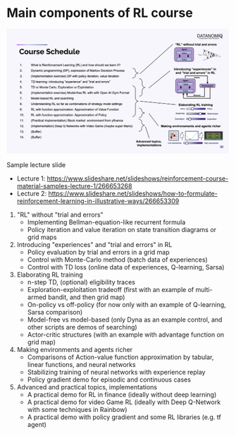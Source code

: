 # Main components of RL course 

![Alt text](images/RL_curriculum.png?raw=true "Course schedule")

Sample lecture slide
   - Lecture 1: https://www.slideshare.net/slideshows/reinforcement-course-material-samples-lecture-1/266653268
   - Lecture 2: https://www.slideshare.net/slideshows/how-to-formulate-reinforcement-learning-in-illustrative-ways/266653309


1. "RL" without "trial and errors"
   - Implementing Bellman-equation-like recurrent formula 
   - Policy iteration and value iteration on state transition diagrams or grid maps
2. Introducing "experiences" and "trial and errors" in RL
   - Policy evaluation by trial and errors in a grid map
   - Control with Monte-Carlo method (batch data of experiences)
   - Control with TD loss (online data of experiences, Q-learning, Sarsa)
3. Elaborating RL training
   - n-step TD, (optional) eligibility traces 
   - Exploration-exploitation tradeoff (first with an example of multi-armed bandit, and then grid map)
   - On-policy vs off-policy (for now only with an example of Q-learning, Sarsa comparison)
   - Model-free vs model-based (only Dyna as an example control, and other scripts are demos of searching)
   - Actor-critic structures (with an example with advantage function on grid map)
4. Making environments and agents richer
   - Comparisons of Action-value function approximation by tabular, linear functions, and neural networks
   - Stabilizing training of neural networks with experience replay
   - Policy gradient demo for episodic and continuous cases
5. Advanced and practical topics, implementations
   - A practical demo for RL in finance (ideally without deep learning)
   - A practical demo for video Game RL (ideally with Deep Q-Network with some techniques in Rainbow)
   - A practical demo with policy gradient and some RL libraries (e.g. tf agent)


